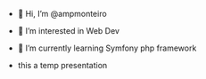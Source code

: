 - 👋 Hi, I’m @ampmonteiro
- 👀 I’m interested in Web Dev
- 🌱 I’m currently learning Symfony php framework

-  this a temp presentation
